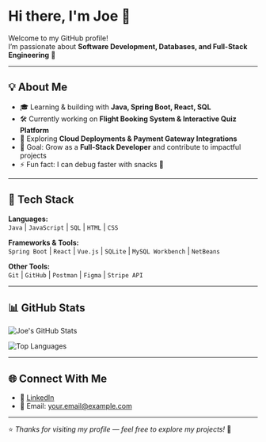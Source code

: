 # Hi there, I'm Joe 👋  

Welcome to my GitHub profile!  
I’m passionate about **Software Development, Databases, and Full-Stack Engineering** 🚀  

---

## 💡 About Me  
- 🎓 Learning & building with **Java, Spring Boot, React, SQL**  
- 🛠 Currently working on **Flight Booking System & Interactive Quiz Platform**  
- 🌱 Exploring **Cloud Deployments & Payment Gateway Integrations**  
- 🎯 Goal: Grow as a **Full-Stack Developer** and contribute to impactful projects  
- ⚡ Fun fact: I can debug faster with snacks 🍪  

---

## 🔧 Tech Stack  
**Languages:**  
`Java` | `JavaScript` | `SQL` | `HTML` | `CSS`

**Frameworks & Tools:**  
`Spring Boot` | `React` | `Vue.js` | `SQLite` | `MySQL Workbench` | `NetBeans`

**Other Tools:**  
`Git` | `GitHub` | `Postman` | `Figma` | `Stripe API`

---

## 📊 GitHub Stats  
![Joe's GitHub Stats](https://github-readme-stats.vercel.app/api?username=YourGitHubUsername&show_icons=true&theme=radical)  

![Top Languages](https://github-readme-stats.vercel.app/api/top-langs/?username=YourGitHubUsername&layout=compact&theme=radical)  

---

## 🌐 Connect With Me  
- 💼 [LinkedIn](https://www.linkedin.com)  
- 📧 Email: your.email@example.com  

---

⭐️ *Thanks for visiting my profile — feel free to explore my projects!* 🚀
